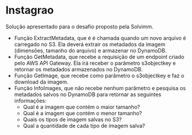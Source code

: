 # Instagrao
Solução apresentado para o desafio proposto pela Solvimm.

* Função ExtractMetadata, que é é chamada quando um novo arquivo é carregado no S3. Ela
deverá extrair os metadados da imagem (dimensões, tamanho do arquivo) e armazenar no
DynamoDB.
* Função GetMetadata, que recebe a requisição de um endpoint criado pelo AWS API Gateway.
Ela irá receber o parâmetro s3objectkey e retornar os metadados armazenados no DynamoDB.
* Função GetImage, que recebe como parâmetro o s3objectkey e faz o download da imagem.
* Função InfoImages, que não recebe nenhum parâmetro e pesquisa os metadados salvos no
DynamoDB para retornar as seguintes informações:
  * Qual é a imagem que contém o maior tamanho?
  * Qual é a imagem que contém o menor tamanho?
  * Quais os tipos de imagem salvas no S3?
  * Qual a quantidade de cada tipo de imagem salva?
